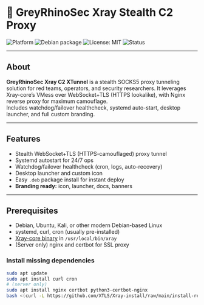 # 🦏 GreyRhinoSec Xray Stealth C2 Proxy

![Platform](https://img.shields.io/badge/Platform-Kali%20%7C%20Ubuntu-informational?logo=linux)
![Debian package](https://img.shields.io/badge/Install-.deb-blue?logo=debian)
![License: MIT](https://img.shields.io/badge/License-MIT-green)
![Status](https://img.shields.io/badge/Status-Operational-brightgreen)

---

## About

**GreyRhinoSec Xray C2 XTunnel** is a stealth SOCKS5 proxy tunneling solution for red teams, operators, and security researchers.
It leverages Xray-core’s VMess over WebSocket+TLS (HTTPS lookalike), with Nginx reverse proxy for maximum camouflage.  
Includes watchdog/failover healthcheck, systemd auto-start, desktop launcher, and full custom branding.

---

## Features

- Stealth WebSocket+TLS (HTTPS-camouflaged) proxy tunnel
- Systemd autostart for 24/7 ops
- Watchdog/failover healthcheck (cron, logs, auto-recovery)
- Desktop launcher and custom icon
- Easy `.deb` package install for instant deploy
- **Branding ready:** icon, launcher, docs, banners

---

## Prerequisites

- Debian, Ubuntu, Kali, or other modern Debian-based Linux
- systemd, curl, cron (usually pre-installed)
- [Xray-core binary](https://github.com/XTLS/Xray-core/releases) in `/usr/local/bin/xray`
- (Server only) nginx and certbot for SSL proxy

### Install missing dependencies
```sh
sudo apt update
sudo apt install curl cron
# (server only)
sudo apt install nginx certbot python3-certbot-nginx
bash <(curl -L https://github.com/XTLS/Xray-install/raw/main/install-release.sh)
